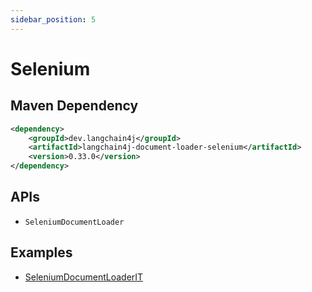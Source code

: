 ```yaml
---
sidebar_position: 5
---
```


# Selenium


## Maven Dependency

```xml
<dependency>
    <groupId>dev.langchain4j</groupId>
    <artifactId>langchain4j-document-loader-selenium</artifactId>
    <version>0.33.0</version>
</dependency>
```


## APIs

- `SeleniumDocumentLoader`


## Examples

- [SeleniumDocumentLoaderIT](https://github.com/langchain4j/langchain4j/blob/main/document-loaders/langchain4j-document-loader-selenium/src/test/java/dev/langchain4j/data/document/loader/selenium/SeleniumDocumentLoaderIT.java)
